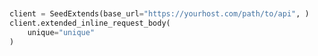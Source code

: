 ```python


client = SeedExtends(base_url="https://yourhost.com/path/to/api", )        
client.extended_inline_request_body(
	unique="unique"
)
 
```                        



